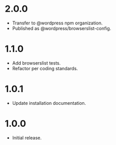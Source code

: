 # 2.0.0

-   Transfer to @wordpress npm organization.
-   Published as @wordpress/browserslist-config.

# 1.1.0

-   Add browserslist tests.
-   Refactor per coding standards.

# 1.0.1

-   Update installation documentation.

# 1.0.0

-   Initial release.
